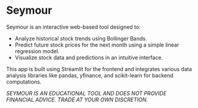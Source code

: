 # Seymour

Seymour is an interactive web-based tool designed to:

- Analyze historical stock trends using Bollinger Bands.
- Predict future stock prices for the next month using a simple linear regression model.
- Visualize stock data and predictions in an intuitive interface.

This app is built using Streamlit for the frontend and integrates various data analysis libraries like pandas, yfinance, and scikit-learn for backend computations.

*SEYMOUR IS AN EDUCATIONAL TOOL AND DOES NOT PROVIDE FINANCIAL ADVICE. TRADE AT YOUR OWN DISCRETION.*
